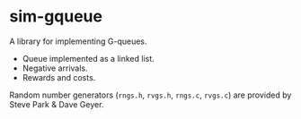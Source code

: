 # sim-gqueue
A library for implementing G-queues.

* Queue implemented as a linked list.
* Negative arrivals.
* Rewards and costs.

Random number generators (`rngs.h`, `rvgs.h`, `rngs.c`, `rvgs.c`) are provided by Steve Park & Dave Geyer.
